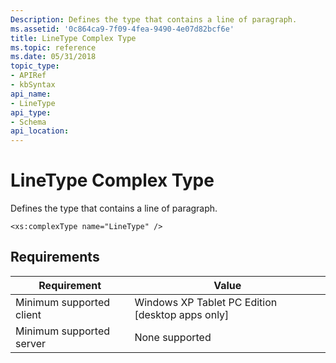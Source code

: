 ```yaml
---
Description: Defines the type that contains a line of paragraph.
ms.assetid: '0c864ca9-7f09-4fea-9490-4e07d82bcf6e'
title: LineType Complex Type
ms.topic: reference
ms.date: 05/31/2018
topic_type: 
- APIRef
- kbSyntax
api_name: 
- LineType
api_type: 
- Schema
api_location: 
---
```


# LineType Complex Type

Defines the type that contains a line of paragraph.

``` syntax
<xs:complexType name="LineType" />
```

## Requirements



| Requirement | Value |
|-------------------------------------|---------------------------------------------------------------|
| Minimum supported client<br/> | Windows XP Tablet PC Edition \[desktop apps only\]<br/> |
| Minimum supported server<br/> | None supported<br/>                                     |



 

 




